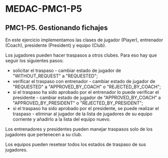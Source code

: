 # MEDAC-PMC1-P5

## PMC1-P5. Gestionando fichajes

En este ejercicio implementamos las clases de jugador (Player), entrenador (Coach), presidente (President) y  equipo (Club).

Los jugadores pueden hacer traspasos a otros clubes. Para eso hay que seguir los siguientes pasos:
* solicitar el traspaso - cambiar estado de jugador de "WITHOUT_REQUEST" a "REQUESTED";
* verificar el traspaso con entrenador - cambiar estado de jugador de "REQUESTED" a "APPROVED_BY_COACH" o "REJECTED_BY_COACH";
* si el traspaso ha sido aprobado por el entrenador lo puede verificar el presidente - cambiar estado de jugador de "APPROVED_BY_COACH" a "APPROVED_BY_PRESIDENT" o "REJECTED_BY_PRESIDENT";
* si el traspaso ha sido aprobado por el presidente, se puede realizar el traspaso - eliminar al jugador de la lista de jugadores de su equipo corriente y añadirlo a la lista del equipo nuevo.

Los entrenadores y presidentes pueden manejar traspasos solo de los jugadores que pertenecen a su club.

Los equipos pueden resetear todos los estados de traspaso de sus jugadores.
